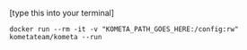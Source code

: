 [type this into your terminal]

```
docker run --rm -it -v "KOMETA_PATH_GOES_HERE:/config:rw" kometateam/kometa --run
```
